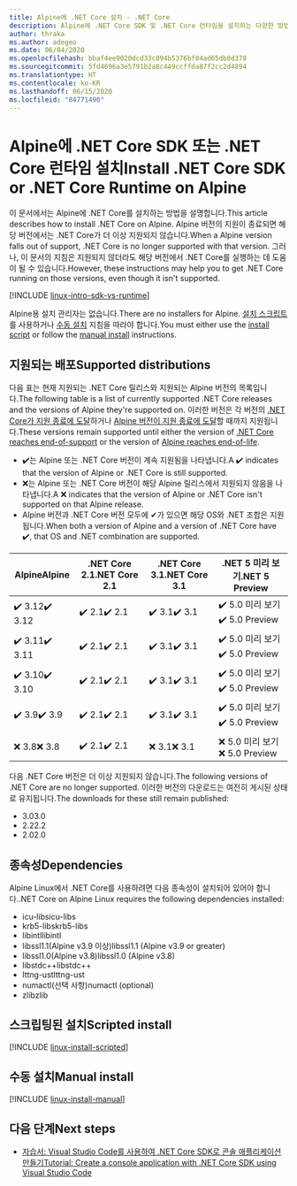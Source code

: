 ```yaml
---
title: Alpine에 .NET Core 설치 - .NET Core
description: Alpine에 .NET Core SDK 및 .NET Core 런타임을 설치하는 다양한 방법을 설명합니다.
author: thraka
ms.author: adegeo
ms.date: 06/04/2020
ms.openlocfilehash: bbaf4ee9020dcd33c894b5376bf04ad65db8d378
ms.sourcegitcommit: 5fd4696a3e5791b2a8c449ccffda87f2cc2d4894
ms.translationtype: HT
ms.contentlocale: ko-KR
ms.lasthandoff: 06/15/2020
ms.locfileid: "84771490"
---
```

# <a name="install-net-core-sdk-or-net-core-runtime-on-alpine"></a><span data-ttu-id="ae56a-103">Alpine에 .NET Core SDK 또는 .NET Core 런타임 설치</span><span class="sxs-lookup"><span data-stu-id="ae56a-103">Install .NET Core SDK or .NET Core Runtime on Alpine</span></span>

<span data-ttu-id="ae56a-104">이 문서에서는 Alpine에 .NET Core를 설치하는 방법을 설명합니다.</span><span class="sxs-lookup"><span data-stu-id="ae56a-104">This article describes how to install .NET Core on Alpine.</span></span> <span data-ttu-id="ae56a-105">Alpine 버전의 지원이 종료되면 해당 버전에서는 .NET Core가 더 이상 지원되지 않습니다.</span><span class="sxs-lookup"><span data-stu-id="ae56a-105">When a Alpine version falls out of support, .NET Core is no longer supported with that version.</span></span> <span data-ttu-id="ae56a-106">그러나, 이 문서의 지침은 지원되지 않더라도 해당 버전에서 .NET Core를 실행하는 데 도움이 될 수 있습니다.</span><span class="sxs-lookup"><span data-stu-id="ae56a-106">However, these instructions may help you to get .NET Core running on those versions, even though it isn't supported.</span></span>

[!INCLUDE [linux-intro-sdk-vs-runtime](includes/linux-intro-sdk-vs-runtime.md)]

<span data-ttu-id="ae56a-107">Alpine용 설치 관리자는 없습니다.</span><span class="sxs-lookup"><span data-stu-id="ae56a-107">There are no installers for Alpine.</span></span> <span data-ttu-id="ae56a-108">[설치 스크립트](#scripted-install)를 사용하거나 [수동 설치](#manual-install) 지침을 따라야 합니다.</span><span class="sxs-lookup"><span data-stu-id="ae56a-108">You must either use the [install script](#scripted-install) or follow the [manual install](#manual-install) instructions.</span></span>

## <a name="supported-distributions"></a><span data-ttu-id="ae56a-109">지원되는 배포</span><span class="sxs-lookup"><span data-stu-id="ae56a-109">Supported distributions</span></span>

<span data-ttu-id="ae56a-110">다음 표는 현재 지원되는 .NET Core 릴리스와 지원되는 Alpine 버전의 목록입니다.</span><span class="sxs-lookup"><span data-stu-id="ae56a-110">The following table is a list of currently supported .NET Core releases and the versions of Alpine they're supported on.</span></span> <span data-ttu-id="ae56a-111">이러한 버전은 각 버전의 [.NET Core가 지원 종료에 도달](https://dotnet.microsoft.com/platform/support/policy/dotnet-core)하거나 [Alpine 버전이 지원 종료에 도달](https://wiki.alpinelinux.org/wiki/Alpine_Linux:Releases)할 때까지 지원됩니다.</span><span class="sxs-lookup"><span data-stu-id="ae56a-111">These versions remain supported until either the version of [.NET Core reaches end-of-support](https://dotnet.microsoft.com/platform/support/policy/dotnet-core) or the version of [Alpine reaches end-of-life](https://wiki.alpinelinux.org/wiki/Alpine_Linux:Releases).</span></span>

- <span data-ttu-id="ae56a-112">✔️는 Alpine 또는 .NET Core 버전이 계속 지원됨을 나타냅니다.</span><span class="sxs-lookup"><span data-stu-id="ae56a-112">A ✔️ indicates that the version of Alpine or .NET Core is still supported.</span></span>
- <span data-ttu-id="ae56a-113">❌는 Alpine 또는 .NET Core 버전이 해당 Alpine 릴리스에서 지원되지 않음을 나타냅니다.</span><span class="sxs-lookup"><span data-stu-id="ae56a-113">A ❌ indicates that the version of Alpine or .NET Core isn't supported on that Alpine release.</span></span>
- <span data-ttu-id="ae56a-114">Alpine 버전과 .NET Core 버전 모두에 ✔가 있으면 해당 OS와 .NET 조합은 지원됩니다.</span><span class="sxs-lookup"><span data-stu-id="ae56a-114">When both a version of Alpine and a version of .NET Core have ✔️, that OS and .NET combination are supported.</span></span>

| <span data-ttu-id="ae56a-115">Alpine</span><span class="sxs-lookup"><span data-stu-id="ae56a-115">Alpine</span></span>                   | <span data-ttu-id="ae56a-116">.NET Core 2.1</span><span class="sxs-lookup"><span data-stu-id="ae56a-116">.NET Core 2.1</span></span> | <span data-ttu-id="ae56a-117">.NET Core 3.1</span><span class="sxs-lookup"><span data-stu-id="ae56a-117">.NET Core 3.1</span></span> | <span data-ttu-id="ae56a-118">.NET 5 미리 보기</span><span class="sxs-lookup"><span data-stu-id="ae56a-118">.NET 5 Preview</span></span> |
|--------------------------|---------------|---------------|----------------|
| <span data-ttu-id="ae56a-119">✔️ 3.12</span><span class="sxs-lookup"><span data-stu-id="ae56a-119">✔️ 3.12</span></span>  | <span data-ttu-id="ae56a-120">✔️ 2.1</span><span class="sxs-lookup"><span data-stu-id="ae56a-120">✔️ 2.1</span></span>        | <span data-ttu-id="ae56a-121">✔️ 3.1</span><span class="sxs-lookup"><span data-stu-id="ae56a-121">✔️ 3.1</span></span>        | <span data-ttu-id="ae56a-122">✔️ 5.0 미리 보기</span><span class="sxs-lookup"><span data-stu-id="ae56a-122">✔️ 5.0 Preview</span></span> |
| <span data-ttu-id="ae56a-123">✔️ 3.11</span><span class="sxs-lookup"><span data-stu-id="ae56a-123">✔️ 3.11</span></span>  | <span data-ttu-id="ae56a-124">✔️ 2.1</span><span class="sxs-lookup"><span data-stu-id="ae56a-124">✔️ 2.1</span></span>        | <span data-ttu-id="ae56a-125">✔️ 3.1</span><span class="sxs-lookup"><span data-stu-id="ae56a-125">✔️ 3.1</span></span>        | <span data-ttu-id="ae56a-126">✔️ 5.0 미리 보기</span><span class="sxs-lookup"><span data-stu-id="ae56a-126">✔️ 5.0 Preview</span></span> |
| <span data-ttu-id="ae56a-127">✔️ 3.10</span><span class="sxs-lookup"><span data-stu-id="ae56a-127">✔️ 3.10</span></span>  | <span data-ttu-id="ae56a-128">✔️ 2.1</span><span class="sxs-lookup"><span data-stu-id="ae56a-128">✔️ 2.1</span></span>        | <span data-ttu-id="ae56a-129">✔️ 3.1</span><span class="sxs-lookup"><span data-stu-id="ae56a-129">✔️ 3.1</span></span>        | <span data-ttu-id="ae56a-130">✔️ 5.0 미리 보기</span><span class="sxs-lookup"><span data-stu-id="ae56a-130">✔️ 5.0 Preview</span></span> |
| <span data-ttu-id="ae56a-131">✔️ 3.9</span><span class="sxs-lookup"><span data-stu-id="ae56a-131">✔️ 3.9</span></span>   | <span data-ttu-id="ae56a-132">✔️ 2.1</span><span class="sxs-lookup"><span data-stu-id="ae56a-132">✔️ 2.1</span></span>        | <span data-ttu-id="ae56a-133">✔️ 3.1</span><span class="sxs-lookup"><span data-stu-id="ae56a-133">✔️ 3.1</span></span>        | <span data-ttu-id="ae56a-134">✔️ 5.0 미리 보기</span><span class="sxs-lookup"><span data-stu-id="ae56a-134">✔️ 5.0 Preview</span></span> |
| <span data-ttu-id="ae56a-135">❌ 3.8</span><span class="sxs-lookup"><span data-stu-id="ae56a-135">❌ 3.8</span></span>   | <span data-ttu-id="ae56a-136">✔️ 2.1</span><span class="sxs-lookup"><span data-stu-id="ae56a-136">✔️ 2.1</span></span>        | <span data-ttu-id="ae56a-137">❌ 3.1</span><span class="sxs-lookup"><span data-stu-id="ae56a-137">❌ 3.1</span></span>        | <span data-ttu-id="ae56a-138">❌ 5.0 미리 보기</span><span class="sxs-lookup"><span data-stu-id="ae56a-138">❌ 5.0 Preview</span></span> |

<span data-ttu-id="ae56a-139">다음 .NET Core 버전은 더 이상 지원되지 않습니다.</span><span class="sxs-lookup"><span data-stu-id="ae56a-139">The following versions of .NET Core are no longer supported.</span></span> <span data-ttu-id="ae56a-140">이러한 버전의 다운로드는 여전히 게시된 상태로 유지됩니다.</span><span class="sxs-lookup"><span data-stu-id="ae56a-140">The downloads for these still remain published:</span></span>

- <span data-ttu-id="ae56a-141">3.0</span><span class="sxs-lookup"><span data-stu-id="ae56a-141">3.0</span></span>
- <span data-ttu-id="ae56a-142">2.2</span><span class="sxs-lookup"><span data-stu-id="ae56a-142">2.2</span></span>
- <span data-ttu-id="ae56a-143">2.0</span><span class="sxs-lookup"><span data-stu-id="ae56a-143">2.0</span></span>

## <a name="dependencies"></a><span data-ttu-id="ae56a-144">종속성</span><span class="sxs-lookup"><span data-stu-id="ae56a-144">Dependencies</span></span>

<span data-ttu-id="ae56a-145">Alpine Linux에서 .NET Core를 사용하려면 다음 종속성이 설치되어 있어야 합니다.</span><span class="sxs-lookup"><span data-stu-id="ae56a-145">.NET Core on Alpine Linux requires the following dependencies installed:</span></span>

- <span data-ttu-id="ae56a-146">icu-libs</span><span class="sxs-lookup"><span data-stu-id="ae56a-146">icu-libs</span></span>
- <span data-ttu-id="ae56a-147">krb5-libs</span><span class="sxs-lookup"><span data-stu-id="ae56a-147">krb5-libs</span></span>
- <span data-ttu-id="ae56a-148">libintl</span><span class="sxs-lookup"><span data-stu-id="ae56a-148">libintl</span></span>
- <span data-ttu-id="ae56a-149">libssl1.1(Alpine v3.9 이상)</span><span class="sxs-lookup"><span data-stu-id="ae56a-149">libssl1.1 (Alpine v3.9 or greater)</span></span>
- <span data-ttu-id="ae56a-150">libssl1.0(Alpine v3.8)</span><span class="sxs-lookup"><span data-stu-id="ae56a-150">libssl1.0 (Alpine v3.8)</span></span>
- <span data-ttu-id="ae56a-151">libstdc++</span><span class="sxs-lookup"><span data-stu-id="ae56a-151">libstdc++</span></span>
- <span data-ttu-id="ae56a-152">lttng-ust</span><span class="sxs-lookup"><span data-stu-id="ae56a-152">lttng-ust</span></span>
- <span data-ttu-id="ae56a-153">numactl(선택 사항)</span><span class="sxs-lookup"><span data-stu-id="ae56a-153">numactl (optional)</span></span>
- <span data-ttu-id="ae56a-154">zlib</span><span class="sxs-lookup"><span data-stu-id="ae56a-154">zlib</span></span>

## <a name="scripted-install"></a><span data-ttu-id="ae56a-155">스크립팅된 설치</span><span class="sxs-lookup"><span data-stu-id="ae56a-155">Scripted install</span></span>

[!INCLUDE [linux-install-scripted](includes/linux-install-scripted.md)]

## <a name="manual-install"></a><span data-ttu-id="ae56a-156">수동 설치</span><span class="sxs-lookup"><span data-stu-id="ae56a-156">Manual install</span></span>

[!INCLUDE [linux-install-manual](includes/linux-install-manual.md)]

## <a name="next-steps"></a><span data-ttu-id="ae56a-157">다음 단계</span><span class="sxs-lookup"><span data-stu-id="ae56a-157">Next steps</span></span>

- [<span data-ttu-id="ae56a-158">자습서: Visual Studio Code를 사용하여 .NET Core SDK로 콘솔 애플리케이션 만들기</span><span class="sxs-lookup"><span data-stu-id="ae56a-158">Tutorial: Create a console application with .NET Core SDK using Visual Studio Code</span></span>](../tutorials/with-visual-studio-code.md)
